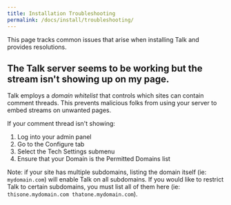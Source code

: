 ```yaml
---
title: Installation Troubleshooting
permalink: /docs/install/troubleshooting/
---
```


This page tracks common issues that arise when installing Talk and provides resolutions.

## The Talk server seems to be working but the stream isn't showing up on my page.

Talk employs a _domain whitelist_ that controls which sites can contain comment threads. This prevents malicious folks from using your server to embed streams on unwanted pages.

If your comment thread isn't showing:

1. Log into your admin panel
1. Go to the Configure tab
1. Select the Tech Settings submenu
1. Ensure that your Domain is the Permitted Domains list

Note: if your site has multiple subdomains, listing the domain itself (ie: `mydomain.com`) will enable Talk on all subdomains. If you would like to restrict Talk to certain subdomains, you must list all of them here (ie: `thisone.mydomain.com thatone.mydomain.com`).
